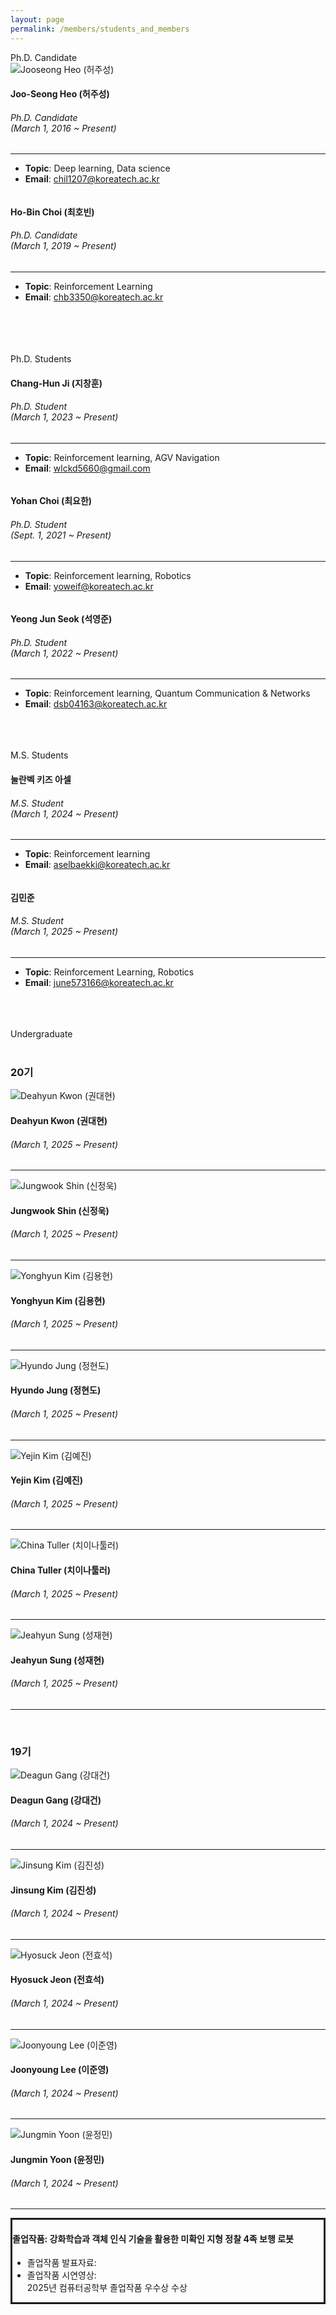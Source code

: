 ```yaml
---
layout: page
permalink: /members/students_and_members
---
```


<section>
    <div class="container">
        <div class="title-box">
            <div class="title-level-2">Ph.D. Candidate</div>
        </div>
        <div class="row wrapper-students">
            <div class="col-xl-4 col-lg-4 col-md-6 col-sm-6">
                <div class="item-student">
                    <div class="card card-profile">
                        <div class="card-header card-avatar">
                            <img class="img"
                                 src="/assets/images/members/허주성.jpeg"
                                 alt="Jooseong Heo (허주성)">
                        </div>
                        <div class="card-body">
                            <h4 class="card-title">
                                Joo-Seong Heo (허주성) </h4>
                            <h6 class="card-category">Ph.D. Candidate<br>(March 1, 2016 ~ Present)</h6>
                            <hr>
                            <ul class="topic_email">
                                <!-- <li><b>Research Category</b>: Machine Learning Algorithms</li> -->
                                <li><b>Topic</b>: Deep learning, Data science</li>
                                <li><b>Email</b>: <a href="mailto:chil1207@koreatech.ac.kr">chil1207@koreatech.ac.kr</a>
                                </li>
                            </ul>
                        </div>
                    </div>
                </div>
            </div>
            <div class="col-xl-4 col-lg-4 col-md-6 col-sm-6">
                <div class="item-student">
                    <div class="card card-profile">
                        <div class="card-header card-avatar">
                            <img class="img"
                                 src="/assets/images/members/최호빈.jpg"
                                 alt="">
                        </div>
                        <div class="card-body">
                            <h4 class="card-title">Ho-Bin Choi (최호빈)</h4>
                            <h6 class="card-category">Ph.D. Candidate<br>(March 1, 2019 ~ Present)</h6>
                            <hr>
                            <ul class="topic_email">
                                <!-- <li><b>Research Category</b>: Smart Manufacturing </li> -->
                                <li><b>Topic</b>: Reinforcement Learning</li>
                                <li><b>Email</b>: <a href="mailto:chb3350@koreatech.ac.kr">chb3350@koreatech.ac.kr</a></li>
                            </ul>
                        </div>
                    </div>
                </div>
            </div>
        </div>
        <br/><br/><br/>
        <div class="title-box">
            <div class="title-level-2"><br>Ph.D. Students</div>
        </div>
        <div class="row wrapper-students">
            <div class="col-xl-4 col-lg-4 col-md-6 col-sm-6">
                <div class="item-student">
                    <div class="card card-profile">
                        <div class="card-header card-avatar">
                            <img class="img" src="/assets/images/members/지창훈.jpeg"
                                 alt="">
                        </div>
                        <div class="card-body">
                            <h4 class="card-title">Chang-Hun Ji (지창훈)</h4>
                            <h6 class="card-category">Ph.D. Student<br>(March 1, 2023 ~ Present)</h6>
                            <hr>
                            <ul class="topic_email">
                                <!-- <li><b>Research Category</b>: Smart Manufacturing </li> -->
                                <li><b>Topic</b>: Reinforcement learning, AGV Navigation</li>
                                <li><b>Email</b>: <a href="mailto:wlckd5660@gmail.com">wlckd5660@gmail.com</a></li>
                            </ul>
                        </div>
                    </div>
                </div>
            </div>
            <div class="col-xl-4 col-lg-4 col-md-6 col-sm-6">
                <div class="item-student">
                    <div class="card card-profile">
                        <div class="card-header card-avatar">
                            <img class="img" src="/assets/images/members/최요한.jpg"
                                 alt="">
                        </div>
                        <div class="card-body">
                            <h4 class="card-title">Yohan Choi (최요한)</h4>
                            <h6 class="card-category">Ph.D. Student<br>(Sept. 1, 2021 ~ Present)</h6>
                            <hr>
                            <ul class="topic_email">
                                <li><b>Topic</b>: Reinforcement learning, Robotics</li>
                                <li><b>Email</b>: <a href="mailto:yoweif@koreatech.ac.kr">yoweif@koreatech.ac.kr</a></li>
                            </ul>
                        </div>
                    </div>
                </div>
            </div>
            <div class="col-xl-4 col-lg-4 col-md-6 col-sm-6">
                <div class="item-student">
                    <div class="card card-profile">
                        <div class="card-header card-avatar">
                            <img class="img" src="/assets/images/members/석영준.jpeg"
                                 alt="">
                        </div>
                        <div class="card-body">
                            <h4 class="card-title">Yeong Jun Seok (석영준)</h4>
                            <h6 class="card-category">Ph.D. Student<br>(March 1, 2022 ~ Present)</h6>
                            <hr>
                            <ul class="topic_email">
                                <li><b>Topic</b>: Reinforcement learning, Quantum Communication & Networks</li>
                                <li><b>Email</b>: <a href="mailto:dsb04163@koreatech.ac.kr">dsb04163@koreatech.ac.kr</a></li>
                            </ul>
                        </div>
                    </div>
                </div>
            </div>
        </div>
        <br/><br/><br/>
        <div class="title-box">
            <div class="title-level-2">M.S. Students</div>
        </div>
        <div class="row wrapper-students">
            <div class="col-xl-4 col-lg-4 col-md-6 col-sm-6">
                <div class="item-student">
                    <div class="card card-profile">
                        <div class="card-header card-avatar">
                            <img class="img" src="/assets/images/members/Asel.jpeg"
                                 alt="">
                        </div>
                        <div class="card-body">
                            <h4 class="card-title">눌란벡 키즈 아셀</h4>
                            <h6 class="card-category">M.S. Student<br>(March 1, 2024 ~ Present)</h6>
                            <hr>
                            <ul class="topic_email">
                                <li><b>Topic</b>: Reinforcement learning</li>
                                <li><b>Email</b>: <a href="mailto:aselbaekki@koreatech.ac.kr">aselbaekki@koreatech.ac.kr</a></li>
                            </ul>
                        </div>
                    </div>
                </div>
            </div>
            <div class="col-xl-4 col-lg-4 col-md-6 col-sm-6">
                <div class="item-student">
                    <div class="card card-profile">
                        <div class="card-header card-avatar">
                            <img class="img" src="/assets/images/members/김민준.png"
                                 alt="">
                        </div>
                        <div class="card-body">
                            <h4 class="card-title">김민준</h4>
                            <h6 class="card-category">M.S. Student<br>(March 1, 2025 ~ Present)</h6>
                            <hr>
                            <ul class="topic_email">
                                <li><b>Topic</b>: Reinforcement Learning, Robotics</li>
                                <li><b>Email</b>: <a href="mailto:june573166@koreatech.ac.kr">june573166@koreatech.ac.kr</a></li>
                            </ul>
                        </div>
                    </div>
                </div>
            </div>
        </div>
        <br/><br/><br/>
        <div class="title-box">
            <div class="title-level-2">Undergraduate</div>
        </div>
        <br/>
        <h3>20기</h3>
        <div class="row wrapper-students">
            <div class="col-xl-4 col-lg-4 col-md-6 col-sm-6">
                <div class="item-student">
                    <div class="card card-profile">
                        <div class="card-header card-avatar">
                            <img class="img"
                                 src="/assets/images/members/anonymous_man.png"
                                 alt="Deahyun Kwon (권대현)">
                        </div>
                        <div class="card-body">
                            <h4 class="card-title">Deahyun Kwon (권대현)</h4>
                            <h6 class="card-category">(March 1, 2025 ~ Present)</h6>                            <hr>
                            <ul class="">
                                <!--<li style="font-size: 1.1em"><b>취업</b>: 당근마켓</li>-->
                            </ul>
                        </div>
                    </div>
                </div>
            </div>
            <div class="col-xl-4 col-lg-4 col-md-6 col-sm-6">
                <div class="item-student">
                    <div class="card card-profile">
                        <div class="card-header card-avatar">
                            <img class="img"
                                 src="/assets/images/members/anonymous_man.png"
                                 alt="Jungwook Shin (신정욱)">
                        </div>
                        <div class="card-body">
                            <h4 class="card-title">Jungwook Shin (신정욱)</h4>
                            <h6 class="card-category">(March 1, 2025 ~ Present)</h6>                            <hr>
                            <ul class="">
                                <!--<li style="font-size: 1.1em"><b>취업</b>: 당근마켓</li>-->
                            </ul>
                        </div>
                    </div>
                </div>
            </div>
            <div class="col-xl-4 col-lg-4 col-md-6 col-sm-6">
                <div class="item-student">
                    <div class="card card-profile">
                        <div class="card-header card-avatar">
                            <img class="img"
                                 src="/assets/images/members/anonymous_man.png"
                                 alt="Yonghyun Kim (김용현)">
                        </div>
                        <div class="card-body">
                            <h4 class="card-title">Yonghyun Kim (김용현)</h4>
                            <h6 class="card-category">(March 1, 2025 ~ Present)</h6>                            <hr>
                            <ul class="">
                                <!--<li style="font-size: 1.1em"><b>취업</b>: 당근마켓</li>-->
                            </ul>
                        </div>
                    </div>
                </div>
            </div>
            <div class="col-xl-4 col-lg-4 col-md-6 col-sm-6">
                <div class="item-student">
                    <div class="card card-profile">
                        <div class="card-header card-avatar">
                            <img class="img"
                                 src="/assets/images/members/anonymous_man.png"
                                 alt="Hyundo Jung (정현도)">
                        </div>
                        <div class="card-body">
                            <h4 class="card-title">Hyundo Jung (정현도)</h4>
                            <h6 class="card-category">(March 1, 2025 ~ Present)</h6>                            <hr>
                            <ul class="">
                                <!--<li style="font-size: 1.1em"><b>취업</b>: 당근마켓</li>-->
                            </ul>
                        </div>
                    </div>
                </div>
            </div>
            <div class="col-xl-4 col-lg-4 col-md-6 col-sm-6">
                <div class="item-student">
                    <div class="card card-profile">
                        <div class="card-header card-avatar">
                            <img class="img"
                                 src="/assets/images/members/anonymous_woman.png"
                                 alt="Yejin Kim (김예진)">
                        </div>
                        <div class="card-body">
                            <h4 class="card-title">Yejin Kim (김예진)</h4>
                            <h6 class="card-category">(March 1, 2025 ~ Present)</h6>                            <hr>
                            <ul class="">
                                <!--<li style="font-size: 1.1em"><b>취업</b>: 당근마켓</li>-->
                            </ul>
                        </div>
                    </div>
                </div>
            </div>
            <div class="col-xl-4 col-lg-4 col-md-6 col-sm-6">
                <div class="item-student">
                    <div class="card card-profile">
                        <div class="card-header card-avatar">
                            <img class="img"
                                 src="/assets/images/members/anonymous_man.png"
                                 alt="China Tuller (치이나툴러)">
                        </div>
                        <div class="card-body">
                            <h4 class="card-title">China Tuller (치이나툴러)</h4>
                            <h6 class="card-category">(March 1, 2025 ~ Present)</h6>                            <hr>
                            <ul class="">
                                <!--<li style="font-size: 1.1em"><b>취업</b>: 당근마켓</li>-->
                            </ul>
                        </div>
                    </div>
                </div>
            </div>
            <div class="col-xl-4 col-lg-4 col-md-6 col-sm-6">
                <div class="item-student">
                    <div class="card card-profile">
                        <div class="card-header card-avatar">
                            <img class="img"
                                 src="/assets/images/members/anonymous_man.png"
                                 alt="Jeahyun Sung (성재현)">
                        </div>
                        <div class="card-body">
                            <h4 class="card-title">Jeahyun Sung (성재현)</h4>
                            <h6 class="card-category">(March 1, 2025 ~ Present)</h6>                            <hr>
                            <ul class="">
                                <!--<li style="font-size: 1.1em"><b>취업</b>: 당근마켓</li>-->
                            </ul>
                        </div>
                    </div>
                </div>
            </div>
        </div>
        <br/>
        <h3>19기</h3>
        <div class="row wrapper-students">
            <div class="col-xl-4 col-lg-4 col-md-6 col-sm-6">
                <div class="item-student">
                    <div class="card card-profile">
                        <div class="card-header card-avatar">
                            <img class="img"
                                 src="/assets/images/members/19th/강대건.jpg"
                                 alt="Deagun Gang (강대건)">
                        </div>
                        <div class="card-body">
                            <h4 class="card-title">Deagun Gang (강대건)</h4>
                            <h6 class="card-category">(March 1, 2024 ~ Present)</h6>                            <hr>
                            <ul class="">
                                <!--<li style="font-size: 1.1em"><b>취업</b>: 당근마켓</li>-->
                            </ul>
                        </div>
                    </div>
                </div>
            </div>
            <div class="col-xl-4 col-lg-4 col-md-6 col-sm-6">
                <div class="item-student">
                    <div class="card card-profile">
                        <div class="card-header card-avatar">
                            <img class="img"
                                 src="/assets/images/members/19th/김진성.png"
                                 alt="Jinsung Kim (김진성)">
                        </div>
                        <div class="card-body">
                            <h4 class="card-title">Jinsung Kim (김진성)</h4>
                            <h6 class="card-category">(March 1, 2024 ~ Present)</h6>                            <hr>
                            <ul class="">
                                <!--<li style="font-size: 1.1em"><b>취업</b>: 당근마켓</li>-->
                            </ul>
                        </div>
                    </div>
                </div>
            </div>
            <div class="col-xl-4 col-lg-4 col-md-6 col-sm-6">
                <div class="item-student">
                    <div class="card card-profile">
                        <div class="card-header card-avatar">
                            <img class="img"
                                 src="/assets/images/members/19th/전효석.jpg"
                                 alt="Hyosuck Jeon (전효석)">
                        </div>
                        <div class="card-body">
                            <h4 class="card-title">Hyosuck Jeon (전효석)</h4>
                            <h6 class="card-category">(March 1, 2024 ~ Present)</h6>                            <hr>
                            <ul class="">
                                <!--<li style="font-size: 1.1em"><b>취업</b>: 당근마켓</li>-->
                            </ul>
                        </div>
                    </div>
                </div>
            </div>
            <div class="col-xl-4 col-lg-4 col-md-6 col-sm-6">
                <div class="item-student">
                    <div class="card card-profile">
                        <div class="card-header card-avatar">
                            <img class="img"
                                 src="/assets/images/members/19th/이준영.jpg"
                                 alt="Joonyoung Lee (이준영)">
                        </div>
                        <div class="card-body">
                            <h4 class="card-title">Joonyoung Lee (이준영)</h4>
                            <h6 class="card-category">(March 1, 2024 ~ Present)</h6>                            <hr>
                            <ul class="">
                                <!--<li style="font-size: 1.1em"><b>취업</b>: 당근마켓</li>-->
                            </ul>
                        </div>
                    </div>
                </div>
            </div>
            <div class="col-xl-4 col-lg-4 col-md-6 col-sm-6">
                <div class="item-student">
                    <div class="card card-profile">
                        <div class="card-header card-avatar">
                            <img class="img"
                                 src="/assets/images/members/19th/윤정민.jpg"
                                 alt="Jungmin Yoon (윤정민)">
                        </div>
                        <div class="card-body">
                            <h4 class="card-title">Jungmin Yoon (윤정민)</h4>
                            <h6 class="card-category">(March 1, 2024 ~ Present)</h6>                            <hr>
                            <ul class="">
                                <!--<li style="font-size: 1.1em"><b>취업</b>: 당근마켓</li>-->
                            </ul>
                        </div>
                    </div>
                </div>
            </div>
            <div class="col-xl-4 col-lg-4 col-md-6 col-sm-6">
                <div class="item-student">
                    <div class="card card-profile">
                        <div class="card-body" style="border-style: solid;">
                            <h4 class="card-title">졸업작품: 강화학습과 객체 인식 기술을 활용한 미확인 지형 정찰 4족 보행 로봇</h4>
                            <ul>
                                <li>졸업작품 발표자료: <a href="https://www.dropbox.com/scl/fi/dmrjnxcmta4sao6sns5yw/4-_.pdf?rlkey=qz9g5sm9sxrquk1e6hjizqzw3&dl=0" target="_blank"><i class="fa fa-link" aria-hidden="true"></i></a></li>
                                <li>졸업작품 시연영상: <a href="https://www.youtube.com/watch?v=apwvamhos6E" target="_blank"><i class="fa fa-external-link" aria-hidden="true"></i></a></li>
                                <span class="badge badge-info">2025년 컴퓨터공학부 졸업작품 우수상 수상</span>
                            </ul>
                        </div>
                    </div>
                </div>
            </div>
        </div>
        <br/>
    </div>
</section>